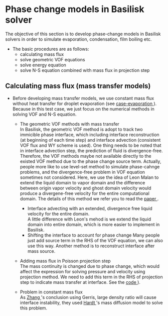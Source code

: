 # Phase change models in Basilisk solver #

The objective of this section is to develop phase-change models in Basilisk solvers in order to simulate evaporation, condensation, film boiling etc.
- The basic procedures are as follows:
    - calculating mass flux
    - solve geometric VOF equations
    - solve energy equation
    - solve N-S equation combined with mass flux in projection step
## Calculating mass flux (mass transfer models)
- Before developing mass transfer models, we use constant mass flux without heat transfer for droplet evaporation (see <a href = "https://github.com/GabrielGLK/thesis-cases/tree/master/phase-change/test_cases/mass_constant" > case-evaporation  </a> ). Because in this test case, we just focus on the numerical methods in solving VOF and N-S equation. 
    - The geometric VOF methods with mass transfer  
        In Basilisk, the geometric VOF method is adopt to track two immicible phase interface, which including interface reconstruction (at beginning of each time step) and interface advection (consistent VOF flux and WY scheme is used). One thing needs to be noted that in interface advection step, the prediction of fluid is divergence-free. Therefore, the VOF methods maybe not available directly to the existed VOF method due to the phase change source term. Actually, people more like to use level-set method to simulate phase-cahnge problems, and the divergence-free problem in VOF equation sometimes not considered. Here, we use the idea of Leon Malan to extend the liquid domain to vapor domain and the difference between origin vapor velocity and ghost domain velocity would produce a divergene-free velocity for the entire computational domain. The details of this method we refer you to read the <a href = "https://github.com/GabrielGLK/thesis-cases/blob/master/reference-papers/phase-change/VOF/extended-VOF/Malan%20%E7%AD%89%E3%80%82%20-%202020%20-%20A%20geometric%20vof%20method%20for%20interface%20resolved%20phas.pdf" > paper  </a>.

        - Interface advecting with an extended, divergence free liquid velocity for the entire domain.  
            A little difference with Leon's mehod is we extend the liquid domain into entire domain, which is more easier to implement in Basilisk. 
        - Shifting the interface to account for phase change
            Many people just add source term in the RHS of the VOF equation, we can also use this way. Another method is to reconstruct interface after mass source.
    - Adding mass flux in Poisson projection step  
        The mass continuity is changed due to phase change, which would affect the expression for solving pressure and velocity using projection method. We need to add this term in the RHS of projection step to indicate mass transfer at interface. See the <a href = "https://github.com/GabrielGLK/thesis-cases/blob/master/phase-change/test_cases/phase_change_code/poisson-pc.h#L518" > code  </a> ).
    
    - Problem in constant mass flux  
        As <a href = "https://github.com/GabrielGLK/thesis-cases/blob/master/reference-papers/phase-change/mass-transfer-model/sharp-interface-model/Zhang%20%E5%92%8C%20Ni%20-%202018%20-%20Direct%20numerical%20simulations%20of%20incompressible%20mul.pdf" > Zhang </a>'s conclusion using Gerris, large density ratio will cause interface instability, they used <a href = "https://github.com/GabrielGLK/thesis-cases/blob/master/reference-papers/phase-change/mass-transfer-model/schrage-model/Hardt%20and%20Wondra%20-%202008%20-%20Evaporation%20model%20for%20interfacial%20flows%20based%20on%20a.pdf" > Hardt </a>'s mass diffusion model to solve this problem.
        
